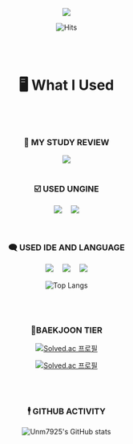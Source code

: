 <p align='center'>
    <img src="https://capsule-render.vercel.app/api?type=Venom&color=80D8FF&height=250&section=header&text=Hello%20My%20Hub&fontSize=80&animation=blink&fontAlignY=38&desc=Unm7925%20GitHub%20Profile%20&descAlignY=60&descAlign=50&rotate=3&stroke=FFFFFF&fontColor=0d559d"/>
</p>



<div align="center">
  
![Hits](https://hits.seeyoufarm.com/api/count/incr/badge.svg?url=https%3A%2F%2Fgithub.com%2Funm7925&count_bg=%236EFF00&title_bg=%2380D8FF&icon=smugmug.svg&icon_color=%23000000&title=Click&edge_flat=false)

</div>

</br></br>

<div align="center">

# 🖥️ What I Used

</div>

</br></br>


<div align="center">

### 📄 MY STUDY REVIEW
  
  <a href="https://www.notion.so/ejihoon/d7cd2e47133e4ac8abf9367efe629edd?v=973f6243473146edbf1b7fe5d7887e74">
      <img src="https://img.shields.io/badge/Notion-FFFFFF.svg?style=for-the-badge&logo=Notion&logoColor=FFD400"/>
  </a>
</div>

</br>

<div align="center">

### ☑️ USED UNGINE

<img src="https://img.shields.io/badge/Unity-269dd9.svg?style=for-the-badge&logo=Unity&logoColor=FFFFFF"/>　
<img src="https://img.shields.io/badge/Unreal-08bf14.svg?style=for-the-badge&logo=unrealengine&logoColor=FFFFFF"/>

</div>

</br>

<div align="center">

### 🗨️ USED IDE AND LANGUAGE

<img src="https://img.shields.io/badge/Vscode-0076b8.svg?style=for-the-badge&logo=visualstudio&logoColor=efebe0"/>　
<img src="https://img.shields.io/badge/C sharp-4c2889.svg?style=for-the-badge&logo=Csharp&logoColor=efebe0"/>　
<img src="https://img.shields.io/badge/C++-b146c2.svg?style=for-the-badge&logo=Cplusplus&logoColor=efebe0"/>

![Top Langs](https://github-readme-stats.vercel.app/api/top-langs/?username=unm7925&layout=compact)  
</div>

<div align="center">

</br></br>

###  💯BAEKJOON TIER

[![Solved.ac
프로필](http://mazassumnida.wtf/api/mini/generate_badge?boj=unm7925)](https://github.com/unm7925)

[![Solved.ac
프로필](http://mazassumnida.wtf/api/v2/generate_badge?boj=unm7925)](https://solved.ac/unm7925)

</br></br>

###  🕴️ GITHUB ACTIVITY

![Unm7925's GitHub stats](https://github-readme-stats.vercel.app/api?username=unm7925&show_icons=true&theme=dark)

</br></br>
</div>
